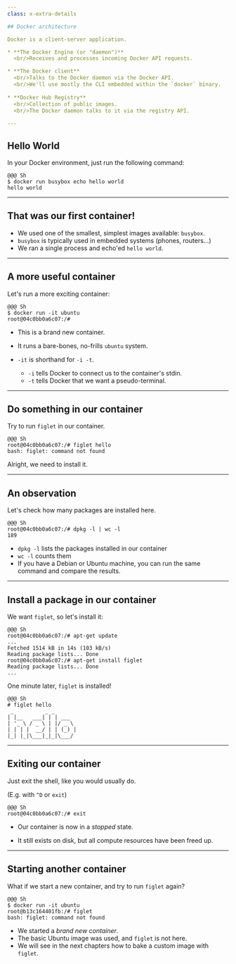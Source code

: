 ```yaml
---
class: x-extra-details

## Docker architecture

Docker is a client-server application.

* **The Docker Engine (or "daemon")**
  <br/>Receives and processes incoming Docker API requests.

* **The Docker client**
  <br/>Talks to the Docker daemon via the Docker API.
  <br/>We'll use mostly the CLI embedded within the `docker` binary.
 
* **Docker Hub Registry**
  <br/>Collection of public images.
  <br/>The Docker daemon talks to it via the registry API.
 
---
```

## Hello World

In your Docker environment, just run the following command:

    @@@ Sh
    $ docker run busybox echo hello world
    hello world


---
## That was our first container!

* We used one of the smallest, simplest images available: `busybox`.
* `busybox` is typically used in embedded systems (phones, routers...)
* We ran a single process and echo'ed `hello world`.


---
## A more useful container

Let's run a more exciting container:

    @@@ Sh
    $ docker run -it ubuntu
    root@04c0bb0a6c07:/#

* This is a brand new container.
* It runs a bare-bones, no-frills `ubuntu` system.
* `-it` is shorthand for `-i -t`.

  * `-i` tells Docker to connect us to the container's stdin.
  * `-t` tells Docker that we want a pseudo-terminal.



---
## Do something in our container

Try to run `figlet` in our container.

    @@@ Sh
    root@04c0bb0a6c07:/# figlet hello
    bash: figlet: command not found

Alright, we need to install it.

---
## An observation

Let's check how many packages are installed here.

    @@@ Sh
    root@04c0bb0a6c07:/# dpkg -l | wc -l
    189

* `dpkg -l` lists the packages installed in our container
* `wc -l` counts them
* If you have a Debian or Ubuntu machine, you can run the same command 
  and compare the results.

---
## Install a package in our container

We want `figlet`, so let's install it:

    @@@ Sh
    root@04c0bb0a6c07:/# apt-get update
    ...
    Fetched 1514 kB in 14s (103 kB/s)
    Reading package lists... Done
    root@04c0bb0a6c07:/# apt-get install figlet
    Reading package lists... Done
    ...

One minute later, `figlet` is installed!

    @@@ Sh
    # figlet hello
     _          _ _       
    | |__   ___| | | ___  
    | '_ \ / _ \ | |/ _ \ 
    | | | |  __/ | | (_) |
    |_| |_|\___|_|_|\___/ 


---
## Exiting our container

Just exit the shell, like you would usually do.

(E.g. with `^D` or `exit`)

    @@@ Sh
    root@04c0bb0a6c07:/# exit

* Our container is now in a *stopped* state.

* It still exists on disk, but all compute resources have been freed up.


---
## Starting another container

What if we start a new container, and try to run `figlet` again?
 
    @@@ Sh
    $ docker run -it ubuntu
    root@b13c164401fb:/# figlet
    bash: figlet: command not found

* We started a *brand new container*.
* The basic Ubuntu image was used, and `figlet` is not here.
* We will see in the next chapters how to bake a custom image with `figlet`.

